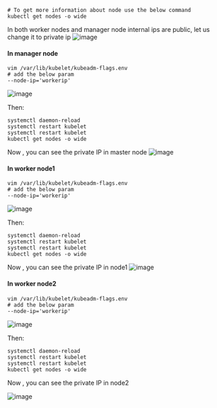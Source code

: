 ```
# To get more information about node use the below command
kubectl get nodes -o wide
```
In both worker nodes and manager node internal ips are public, let us change it to private ip
![image](https://github.com/mahimanew/Kubernates/assets/24412769/0e272f2f-3ee2-418c-ac4b-afd39c5dc77f)

#### In manager node
```
vim /var/lib/kubelet/kubeadm-flags.env
# add the below param
--node-ip='workerip'
```
![image](https://github.com/mahimanew/Kubernates/assets/24412769/a71e1648-8a59-4310-aaca-95ede5d3ed1c)

Then:
```
systemctl daemon-reload
systemctl restart kubelet
systemctl restart kubelet
kubectl get nodes -o wide
```
Now , you can see the private IP in master node
![image](https://github.com/mahimanew/Kubernates/assets/24412769/7df00c30-fd10-428e-82c7-8dd5ef6d4b89)


#### In worker node1
```
vim /var/lib/kubelet/kubeadm-flags.env
# add the below param
--node-ip='workerip'
```
![image](https://github.com/mahimanew/Kubernates/assets/24412769/a71e1648-8a59-4310-aaca-95ede5d3ed1c)

Then:
```
systemctl daemon-reload
systemctl restart kubelet
systemctl restart kubelet
kubectl get nodes -o wide
```
Now , you can see the private IP in node1
![image](https://github.com/mahimanew/Kubernates/assets/24412769/7b903f64-7920-48d9-910f-56417580f9f4)

#### In worker node2
```
vim /var/lib/kubelet/kubeadm-flags.env
# add the below param
--node-ip='workerip'
```
![image](https://github.com/mahimanew/Kubernates/assets/24412769/a71e1648-8a59-4310-aaca-95ede5d3ed1c)

Then:
```
systemctl daemon-reload
systemctl restart kubelet
systemctl restart kubelet
kubectl get nodes -o wide
```
Now , you can see the private IP in node2

![image](https://github.com/mahimanew/Kubernates/assets/24412769/0b89d492-ecd0-463f-a0ab-23794bd1de29)
